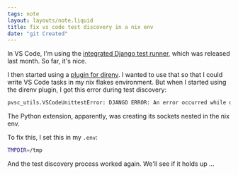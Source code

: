 ```yaml
---
tags: note
layout: layouts/note.liquid
title: fix vs code test discovery in a nix env
date: "git Created"
---
```


In VS Code, I'm using the [integrated Django test runner](https://code.visualstudio.com/docs/python/testing#_django-unit-tests), which was released last month.  So far, it's nice.

I then started using a [plugin for direnv](https://marketplace.visualstudio.com/items?itemName=mkhl.direnv).  I wanted to use that so that I could write VS Code tasks in my nix flakes environment.  But when I started using the direnv plugin, I got this error during test discovery:

```sh
pvsc_utils.VSCodeUnittestError: DJANGO ERROR: An error occurred while discovering and building the test suite. Error: Error attempting to connect to extension named pipe /var/folders/l3/tn48czyn38nfr8dqkfbyf8_40000gn/T/nix-shell.TutI0O/python-test-discovery-9b761bb58dc888e589f8.sock[vscode-unittest]: AF_UNIX path too long
```

The Python extension, apparently, was creating its sockets nested in the nix env.  

To fix this, I set this in my `.env`:

```sh
TMPDIR=/tmp
```

And the test discovery process worked again.  We'll see if it holds up ...
